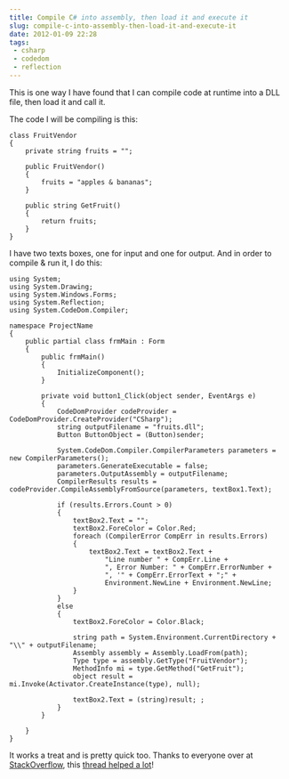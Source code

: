 ```yaml
---
title: Compile C# into assembly, then load it and execute it
slug: compile-c-into-assembly-then-load-it-and-execute-it
date: 2012-01-09 22:28
tags:
 - csharp
 - codedom
 - reflection
---
```

This is one way I have found that I can compile code at runtime into a DLL file, then load it and call it.

The code I will be compiling is this:

    class FruitVendor
    {
        private string fruits = "";

        public FruitVendor()
        {
            fruits = "apples & bananas";
        }

        public string GetFruit()
        {
            return fruits;
        }
    }

I have two texts boxes, one for input and one for output. And in order to compile & run it, I do this:

    using System;
    using System.Drawing;
    using System.Windows.Forms;
    using System.Reflection;
    using System.CodeDom.Compiler;

    namespace ProjectName
    {
        public partial class frmMain : Form
        {
            public frmMain()
            {
                InitializeComponent();
            }

            private void button1_Click(object sender, EventArgs e)
            {
                CodeDomProvider codeProvider = CodeDomProvider.CreateProvider("CSharp");
                string outputFilename = "fruits.dll";
                Button ButtonObject = (Button)sender;

                System.CodeDom.Compiler.CompilerParameters parameters = new CompilerParameters();
                parameters.GenerateExecutable = false;
                parameters.OutputAssembly = outputFilename;
                CompilerResults results = codeProvider.CompileAssemblyFromSource(parameters, textBox1.Text);

                if (results.Errors.Count > 0)
                {
                    textBox2.Text = "";
                    textBox2.ForeColor = Color.Red;
                    foreach (CompilerError CompErr in results.Errors)
                    {
                        textBox2.Text = textBox2.Text +
                            "Line number " + CompErr.Line +
                            ", Error Number: " + CompErr.ErrorNumber +
                            ", '" + CompErr.ErrorText + ";" +
                            Environment.NewLine + Environment.NewLine;
                    }
                }
                else
                {
                    textBox2.ForeColor = Color.Black;

                    string path = System.Environment.CurrentDirectory + "\\" + outputFilename;
                    Assembly assembly = Assembly.LoadFrom(path);
                    Type type = assembly.GetType("FruitVendor");
                    MethodInfo mi = type.GetMethod("GetFruit");
                    object result = mi.Invoke(Activator.CreateInstance(type), null);

                    textBox2.Text = (string)result; ;
                }
            }

        }
    }

It works a treat and is pretty quick too. Thanks to everyone over at [StackOverflow](http://www.stackoverflow.com/), this [thread helped a lot](http://stackoverflow.com/questions/8788338/is-there-a-way-i-can-parse-run-c-sharp-within-an-application-almost-like-a-scri)!
